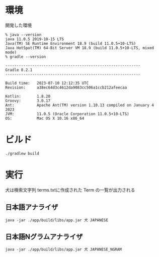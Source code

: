 # 環境

開発した環境

```
% java --version
java 11.0.5 2019-10-15 LTS
Java(TM) SE Runtime Environment 18.9 (build 11.0.5+10-LTS)
Java HotSpot(TM) 64-Bit Server VM 18.9 (build 11.0.5+10-LTS, mixed mode)
% gradle --version

------------------------------------------------------------
Gradle 8.2.1
------------------------------------------------------------

Build time:   2023-07-10 12:12:35 UTC
Revision:     a38ec64d3c4612da9083cc506a1ccb212afeecaa

Kotlin:       1.8.20
Groovy:       3.0.17
Ant:          Apache Ant(TM) version 1.10.13 compiled on January 4 2023
JVM:          11.0.5 (Oracle Corporation 11.0.5+10-LTS)
OS:           Mac OS X 10.16 x86_64
```

# ビルド

```
./gradlew build
```

# 実行

犬は検索文字列
terms.txtに作成された Term の一覧が出力される

## 日本語アナライザ

```
java -jar ./app/build/libs/app.jar 犬 JAPANESE
```

## 日本語Nグラムアナライザ

```
java -jar ./app/build/libs/app.jar 犬 JAPANESE_NGRAM
```
